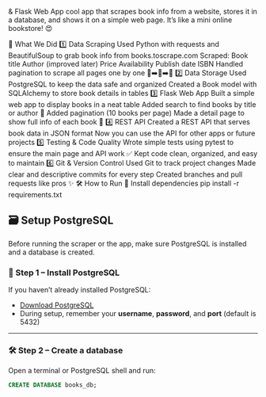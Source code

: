  & Flask Web App
cool app that scrapes book info from a website, stores it in a database, and shows it on a simple web page.
It’s like a mini online bookstore! 😍

🚀 What We Did
1️⃣ Data Scraping
Used Python with requests and BeautifulSoup to grab book info from books.toscrape.com
Scraped:
Book title
Author (improved later)
Price
Availability
Publish date
ISBN
Handled pagination to scrape all pages one by one 📄➡️📄➡️📄
2️⃣ Data Storage
Used PostgreSQL to keep the data safe and organized
Created a Book model with SQLAlchemy to store book details in tables
3️⃣ Flask Web App
Built a simple web app to display books in a neat table
Added search to find books by title or author 🔎
Added pagination (10 books per page)
Made a detail page to show full info of each book 📖
4️⃣ REST API
Created a REST API that serves book data in JSON format
Now you can use the API for other apps or future projects
5️⃣ Testing & Code Quality
Wrote simple tests using pytest to ensure the main page and API work ✅
Kept code clean, organized, and easy to maintain
6️⃣ Git & Version Control
Used Git to track project changes
Made clear and descriptive commits for every step
Created branches and pull requests like pros ✨
🛠️ How to Run
🔧 Install dependencies
pip install -r requirements.txt



## 🗃️ Setup PostgreSQL

Before running the scraper or the app, make sure PostgreSQL is installed and a database is created.

### 🧱 Step 1 – Install PostgreSQL
If you haven’t already installed PostgreSQL:

- [Download PostgreSQL](https://www.postgresql.org/download/)
- During setup, remember your **username**, **password**, and **port** (default is 5432)

---

### 🛠️ Step 2 – Create a database

Open a terminal or PostgreSQL shell and run:

```sql
CREATE DATABASE books_db;














